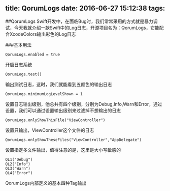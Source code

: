 title: QorumLogs
date: 2016-06-27 15:12:38
tags:
---

##QorumLogs
Swift开发中，在面临Bug时，我们常常采用的方式就是暴力调试，今天我就介绍一款Swift中的Log日志，开源项目名为：QorumLogs，它能配合XcodeColors输出彩色的Log日志

###基本用法

~~~
QorumLogs.enabled = true
~~~
开启日志系统

~~~
QorumLogs.test()
~~~
输出测试日志，这时，我们就能看到五颜色的输出日志

~~~
QorumLogs.minimumLogLevelShown = 1
~~~
设置日志输出级别，他总共有四个级别，分别为Debug,Info,Warn和Error，通过设置，我们可以通过设置输出级别来过滤掉不想输出的日志

~~~
QorumLogs.onlyShowThisFile("ViewController")
~~~
设置只输出，ViewController这个文件的日志

~~~
QorumLogs.onlyShowTheseFiles("ViewController","AppDelegate")
~~~
设置指定多文件输出，值得注意的是，这里是大小写敏感的


~~~
QL1("Debug")
QL2("Info")
QL3("Warn")
QL4("Error")
~~~
QorumLogs内部定义的基本四种Tag输出


